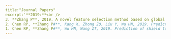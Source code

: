 ```yaml
---
title:"Journal Papers"
excerpt:'**2019:**<br />
3. **Zhang P**, 2019. A novel feature selection method based on global sensitivity analysis with application in machine learning-based prediction model. _Applied Soft Computing_. 85, 105859.<br />
2. Chen RP, **Zhang P#**, Kang X, Zhong ZQ, Liu Y, Wu HN, 2019. Prediction of maximum surface settlement caused by EPB shield tunneling with ANN methods._Soils and Foundations_. 59, 284–295.<br />
1. Chen RP, **Zhang P#**, Wu HN, Wang ZT, 2019. Prediction of shield tunneling-induced ground settlement using machine learning techniques. _Frontiers of structural and Civil Engineering_. 13(6), 1363–1378.'
---
```

